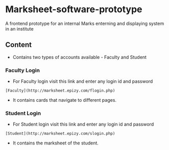 # Marksheet-software-prototype
A frontend prototype for an internal Marks enterning and displaying system in an institute


## Content
* Contains two types of accounts available - Faculty and Student

### Faculty Login
* For Faculty login visit this link and enter any login id and password
```
[Faculty](http://marksheet.epizy.com/flogin.php)
```
* It contains cards that navigate to different pages.

### Student Login
* For Student login visit this link and enter any login id and password
```
[Student](http://marksheet.epizy.com/slogin.php)
```
* It contains the marksheet of the student.

